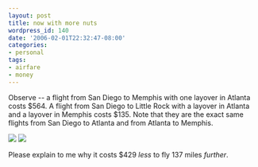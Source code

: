 ```yaml
---
layout: post
title: now with more nuts
wordpress_id: 140
date: '2006-02-01T22:32:47-08:00'
categories:
- personal
tags:
- airfare
- money
---
```

Observe -- a flight from San Diego to Memphis with one layover in Atlanta costs $564.  A flight from San Diego to Little Rock with a layover in Atlanta and a layover in Memphis costs $135.  Note that they are the exact same flights from San Diego to Atlanta and from Atlanta to Memphis. 

<a href="http://www.flickr.com/photos/wnorris/94516705/" class="flickr"><img src="http://static.flickr.com/22/94516705_9b13447bb4_s.jpg" class="flickr 2294516705" /></a>
<a href="http://www.flickr.com/photos/wnorris/94516704/" class="flickr"><img src="http://static.flickr.com/23/94516704_07b8a57fc1_s.jpg" class="flickr 2394516704" /></a>

Please explain to me why it costs $429 *less* to fly 137 miles *further*.
